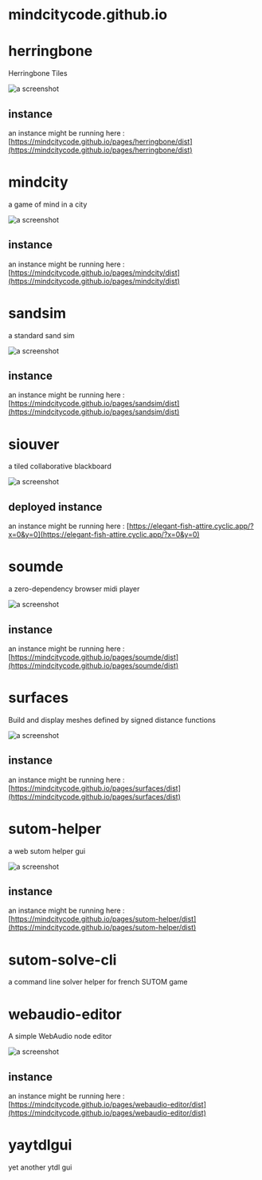# mindcitycode.github.io

# herringbone

Herringbone Tiles

![a screenshot](https://github.com/mindcitycode/herringbone/blob/main/screenshot.png?raw=true)

## instance

an instance might be running here : [https://mindcitycode.github.io/pages/herringbone/dist](https://mindcitycode.github.io/pages/herringbone/dist)

# mindcity

a game of mind in a city

![a screenshot](https://github.com/mindcitycode/mindcity/blob/main/screenshot.png?raw=true)

## instance

an instance might be running here : [https://mindcitycode.github.io/pages/mindcity/dist](https://mindcitycode.github.io/pages/mindcity/dist)

# sandsim

a standard sand sim

![a screenshot](https://github.com/mindcitycode/sandsim/blob/main/screenshot.png?raw=true)

## instance

an instance might be running here : [https://mindcitycode.github.io/pages/sandsim/dist](https://mindcitycode.github.io/pages/sandsim/dist)

# siouver

a tiled collaborative blackboard

![a screenshot](https://github.com/mindcitycode/siouver/blob/main/screenshot.png?raw=true)

## deployed instance

an instance might be running here : [https://elegant-fish-attire.cyclic.app/?x=0&y=0](https://elegant-fish-attire.cyclic.app/?x=0&y=0)

# soumde

a zero-dependency browser midi player

![a screenshot](https://github.com/mindcitycode/soumde/blob/main/screenshot.png?raw=true)

## instance

an instance might be running here : [https://mindcitycode.github.io/pages/soumde/dist](https://mindcitycode.github.io/pages/soumde/dist)

# surfaces

Build and display meshes defined by signed distance functions

![a screenshot](https://github.com/mindcitycode/surfaces/blob/main/screenshot.png?raw=true)

## instance

an instance might be running here : [https://mindcitycode.github.io/pages/surfaces/dist](https://mindcitycode.github.io/pages/surfaces/dist)

# sutom-helper

a web sutom helper gui

![a screenshot](https://github.com/mindcitycode/sutom-helper/blob/main/screenshot.png?raw=true)

## instance

an instance might be running here : [https://mindcitycode.github.io/pages/sutom-helper/dist](https://mindcitycode.github.io/pages/sutom-helper/dist)

# sutom-solve-cli

a command line solver helper for french SUTOM game

# webaudio-editor

A simple WebAudio node editor

![a screenshot](https://github.com/mindcitycode/webaudio-editor/blob/main/screenshot.png?raw=true)

## instance

an instance might be running here : [https://mindcitycode.github.io/pages/webaudio-editor/dist](https://mindcitycode.github.io/pages/webaudio-editor/dist)

# yaytdlgui

yet another ytdl gui
